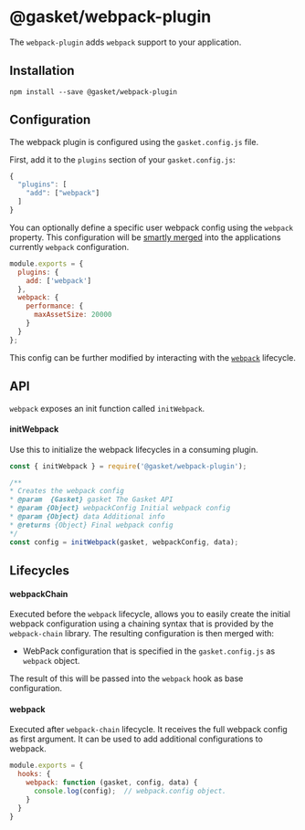 # @gasket/webpack-plugin

The `webpack-plugin` adds `webpack` support to your application.

## Installation

```
npm install --save @gasket/webpack-plugin
```

## Configuration

The webpack plugin is configured using the `gasket.config.js` file.

First, add it to the `plugins` section of your `gasket.config.js`:

```js
{
  "plugins": [
    "add": ["webpack"]
  ]
}
```

You can optionally define a specific user webpack config using the `webpack`
property. This configuration will be [smartly merged] into the applications
currently `webpack` configuration.

```js
module.exports = {
  plugins: {
    add: ['webpack']
  },
  webpack: {
    performance: {
      maxAssetSize: 20000
    }
  }
};
```

This config can be further modified by interacting with the [`webpack`](#webpack)
lifecycle.

## API

`webpack` exposes an init function called `initWebpack`.

#### initWebpack

Use this to initialize the webpack lifecycles in a consuming plugin.

```js
const { initWebpack } = require('@gasket/webpack-plugin');

/**
* Creates the webpack config
* @param  {Gasket} gasket The Gasket API
* @param {Object} webpackConfig Initial webpack config
* @param {Object} data Additional info
* @returns {Object} Final webpack config
*/
const config = initWebpack(gasket, webpackConfig, data);
```

## Lifecycles

#### webpackChain

Executed before the `webpack` lifecycle, allows you to easily create the
initial webpack configuration using a chaining syntax that is provided by the
`webpack-chain` library. The resulting configuration is then merged with:

- WebPack configuration that is specified in the `gasket.config.js` as `webpack` object.

The result of this will be passed into the `webpack` hook as base configuration.

#### webpack

Executed after `webpack-chain` lifecycle. It receives the full webpack config as first
argument. It can be used to add additional configurations to webpack.

```js
module.exports = {
  hooks: {
    webpack: function (gasket, config, data) {
      console.log(config);  // webpack.config object.
    }
  }
}
```

[smartly merged]: https://github.com/survivejs/webpack-merge#smart-merging
